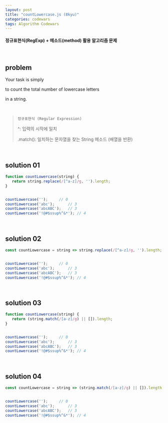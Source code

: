 ```yaml
---
layout: post
title: "countLowercase.js (8kyu)"
categories: codewars
tags: Algorithm Codewars
---
```


#### 정규표현식(RegExp) + 메소드(method) 활용 알고리즘 문제

<br>

## problem

Your task is simply

to count the total number of lowercase letters

in a string.

<br>

> `정규표현식 (Regular Expression)`
>
> ^: 입력의 시작에 일치
>
> .match(): 일치하는 문자열을 찾는 String 메소드 (배열을 반환)
>

<br>

## solution 01

```javascript
function countLowercase(string) {
   return string.replace(/[^a-z]/g, '').length;
}


countLowercase('');		// 0
countLowercase('abc');		// 3
countLowercase('abcABC');	// 3
countLowercase('!@#$ssup%^&*');	// 4
```

<br>

## solution 02

```javascript
const countLowercase = string => string.replace(/[^a-z]/g, '').length;


countLowercase('');		// 0
countLowercase('abc');		// 3
countLowercase('abcABC');	// 3
countLowercase('!@#$ssup%^&*');	// 4
```

<br>

## solution 03

```javascript
function countLowercase(string) {
   return (string.match(/[a-z]/g) || []).length;
}


countLowercase('');		// 0
countLowercase('abc');		// 3
countLowercase('abcABC');	// 3
countLowercase('!@#$ssup%^&*');	// 4
```

<br>

## solution 04

```javascript
const countLowercase = string => (string.match(/[a-z]/g) || []).length;


countLowercase('');		// 0
countLowercase('abc');		// 3
countLowercase('abcABC');	// 3
countLowercase('!@#$ssup%^&*');	// 4
```


